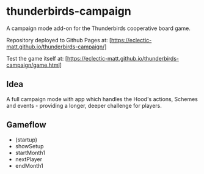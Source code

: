 # thunderbirds-campaign
A campaign mode add-on for the Thunderbirds cooperative board game.

Repository deployed to Github Pages at: [https://eclectic-matt.github.io/thunderbirds-campaign/]

Test the game itself at: [https://eclectic-matt.github.io/thunderbirds-campaign/game.html]

## Idea
A full campaign mode with app which handles the Hood's actions, Schemes and events - providing a longer, deeper challenge for players.


## Gameflow

* (startup)
* showSetup
* startMonth1
* nextPlayer
* endMonth1
